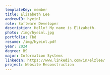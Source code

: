 ```yaml
---
templateKey: member
title: Elizabeth Lee
andrewID: hyeinl
role: Software Developer
description: Hello! My name is Elizabeth.
photo: /img/hyeinl.jpg
portfolio: Tbd
resume: /img/hyeinl.pdf
year: 2024
degree: BS
major: Information Systems
linkedIn: https://www.linkedin.com/in/elzlee/
project: Website Reconstruction
---
```

